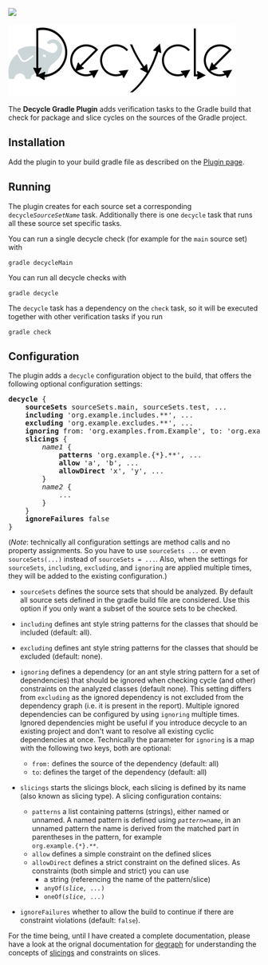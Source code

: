 [![](https://img.shields.io/maven-metadata/v?label=Plugin&metadataUrl=https%3A%2F%2Fplugins.gradle.org%2Fm2%2Fde%2Fobqo%2Fdecycle%2Fde.obqo.decycle.gradle.plugin%2Fmaven-metadata.xml)](https://plugins.gradle.org/plugin/de.obqo.decycle)

![decycle](../readme/logo-gradle-plugin.svg?raw=true)

The **Decycle Gradle Plugin** adds verification tasks to the Gradle build that check for package and slice cycles 
on the sources of the Gradle project.

## Installation

Add the plugin to your build gradle file as described on the 
[Plugin page](https://plugins.gradle.org/plugin/de.obqo.decycle).

## Running

The plugin creates for each source set a corresponding <code>decycle<i>SourceSetName</i></code> task.
Additionally there is one `decycle` task that runs all these source set specific tasks.

You can run a single decycle check (for example for the `main` source set) with

```
gradle decycleMain
```

You can run all decycle checks with

```
gradle decycle
```

The `decycle` task has a dependency on the `check` task, so it will be executed together with other verification tasks if you run

```
gradle check
```

## Configuration

The plugin adds a `decycle` configuration object to the build, that offers the following optional configuration settings:

<pre>
<b>decycle</b> {
    <b>sourceSets</b> sourceSets.main, sourceSets.test, ...
    <b>including</b> 'org.example.includes.**', ...
    <b>excluding</b> 'org.example.excludes.**', ...
    <b>ignoring</b> from: 'org.examples.from.Example', to: 'org.examples.to.**'
    <b>slicings</b> {
        <i>name1</i> {
            <b>patterns</b> 'org.example.{*}.**', ...
            <b>allow</b> 'a', 'b', ...
            <b>allowDirect</b> 'x', 'y', ...
        }
        <i>name2</i> {
            ...
        }
    }
    <b>ignoreFailures</b> false
}
</pre>

(_Note_: technically all configuration settings are method calls and no property assignments.
So you have to use `sourceSets ...` or even `sourceSets(...)` instead of `sourceSets = ...`.
Also, when the settings for `sourceSets`, `including`, `excluding`, and `ignoring` are applied multiple times,
they will be added to the existing configuration.)

* `sourceSets`
  defines the source sets that should be analyzed.
  By default all source sets defined in the gradle build file are considered.
  Use this option if you only want a subset of the source sets to be checked.

* `including`
  defines ant style string patterns for the classes that should be included (default: all).

* `excluding`
  defines ant style string patterns for the classes that should be excluded (default: none).

* `ignoring`
  defines a dependency (or an ant style string pattern for a set of dependencies) that should be ignored
  when checking cycle (and other) constraints on the analyzed classes (default none).
  This setting differs from `excluding` as the ignored dependency is not excluded from the dependency graph
  (i.e. it is present in the report). Multiple ignored dependencies can be configured by using `ignoring` multiple times. 
  Ignored dependencies might be useful if you introduce decycle to an existing project and don't want to resolve all 
  existing cyclic dependencies at once.
  Technically the parameter for `ignoring` is a map with the following two keys,
  both are optional:
    * `from:` defines the source of the dependency (default: all)
    * `to`: defines the target of the dependency (default: all)

* `slicings`
  starts the slicings block, each slicing
  is defined by its name (also known as slicing type). A slicing configuration contains:
    * `patterns`
      a list containing patterns (strings), either named or unnamed.
      A named pattern is defined using <code><i>pattern</i>=<i>name</i></code>,
      in an unnamed pattern the name is derived from the matched part in parentheses in the pattern, for example  
      `org.example.{*}.**`. 
    * `allow`
      defines a simple constraint on the defined slices
    * `allowDirect`
      defines a strict constraint on the defined slices. As constraints (both simple and strict) you can use
        * a string (referencing the name of the pattern/slice)
        * <code>anyOf(<i>slice, ...</i>)</code>
        * <code>oneOf(<i>slice, ...</i>)</code>
    
* `ignoreFailures` whether to allow the build to continue if there are constraint violations (default: `false`).

For the time being, until I have created a complete documentation, please have a look at the 
orignal documentation for [degraph](http://riy.github.io/degraph/documentation.html) for understanding the concepts of
[slicings](http://riy.github.io/degraph/documentation.html#adding-slicings) and constraints on slices.

